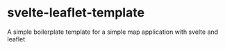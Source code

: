 # svelte-leaflet-template
A simple boilerplate template for a simple map application with svelte and leaflet

